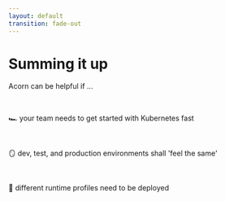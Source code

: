 ```yaml
---
layout: default
transition: fade-out
---
```


# Summing it up

Acorn can be helpful if ...

<br />

<v-click>

 <span class="text-2xl">🏎️</span>  your team needs to get started with Kubernetes fast

<br />

</v-click>

<v-click>

<span class="text-2xl">🪞</span> dev, test, and production environments shall 'feel the same'

<br />

</v-click>

<v-click>

<span class="text-2xl">📑</span> different runtime profiles need to be deployed

</v-click>

